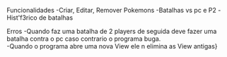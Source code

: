 Funcionalidades
	-Criar, Editar, Remover Pokemons
	-Batalhas vs pc e P2
	-Hist\'f3rico de batalhas

Erros
	-Quando faz uma batalha de 2 players de seguida deve fazer uma batalha contra o pc caso contrario o programa buga.\
	-Quando o programa abre uma nova View ele n elimina as View antigas}
